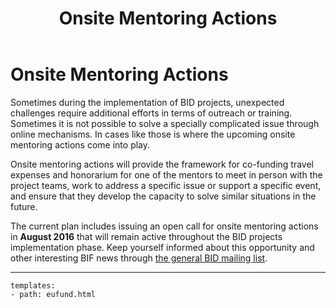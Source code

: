 ﻿---
title: Onsite Mentoring Actions
description:  Description.
category: Community
subCategory: Onsite Mentoring Actions
image: /images/timetable.jpg
imageTitle: Timetable. By Andrea Jaccarino via freeimages.com. Freeimages content license.
imageLink: http://www.freeimages.com/photo/timetable-1523499
---
# Onsite Mentoring Actions

Sometimes during the implementation of BID projects, unexpected challenges require additional efforts in terms of outreach or training. Sometimes it is not possible to solve a specially complicated issue through online mechanisms. In cases like those is where the upcoming onsite mentoring actions come into play. 

Onsite mentoring actions will provide the framework for co-funding travel expenses and honorarium for one of the mentors to meet in person with the project teams, work to address a specific issue or support a specific event, and ensure that they develop the capacity to solve similar situations in the future. 

The current plan includes issuing an open call for onsite mentoring actions in **August 2016** that will remain active throughout the BID projects implementation phase. Keep yourself informed about this opportunity and other interesting BIF news through [the general BID mailing list](/about/contact/).

-----------

```styledYaml
templates:
- path: eufund.html
```
